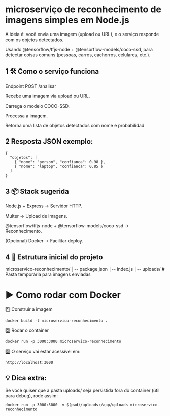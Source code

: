 # microserviço de reconhecimento de imagens simples em Node.js

A ideia é: você envia uma imagem (upload ou URL), e o serviço responde com os objetos detectados.

Usando @tensorflow/tfjs-node + @tensorflow-models/coco-ssd, para detectar coisas comuns (pessoas, carros, cachorros, celulares, etc.).


## 1 🛠 Como o serviço funciona
Endpoint POST /analisar

Recebe uma imagem via upload ou URL.

Carrega o modelo COCO-SSD.

Processa a imagem.

Retorna uma lista de objetos detectados com nome e probabilidad

## 2 Resposta JSON exemplo:

```
{
  "objetos": [
    { "nome": "person", "confianca": 0.98 },
    { "nome": "laptop", "confianca": 0.85 }
  ]
}

```
## 3 📦 Stack sugerida

Node.js + Express → Servidor HTTP.

Multer → Upload de imagens.

@tensorflow/tfjs-node + @tensorflow-models/coco-ssd → Reconhecimento.

(Opcional) Docker → Facilitar deploy.

## 4 🚀 Estrutura inicial do projeto

microservico-reconhecimento/
│-- package.json
│-- index.js
│-- uploads/      # Pasta temporária para imagens enviadas

# ▶️ Como rodar com Docker

1️⃣ Construir a imagem

```
docker build -t microservico-reconhecimento .
```
2️⃣ Rodar o container

```
docker run -p 3000:3000 microservico-reconhecimento
```

3️⃣ O serviço vai estar acessível em:
```
http://localhost:3000
```

## 💡 Dica extra:

Se você quiser que a pasta uploads/ seja persistida fora do container (útil para debug), rode assim:

```
docker run -p 3000:3000 -v $(pwd)/uploads:/app/uploads microservico-reconhecimento
```